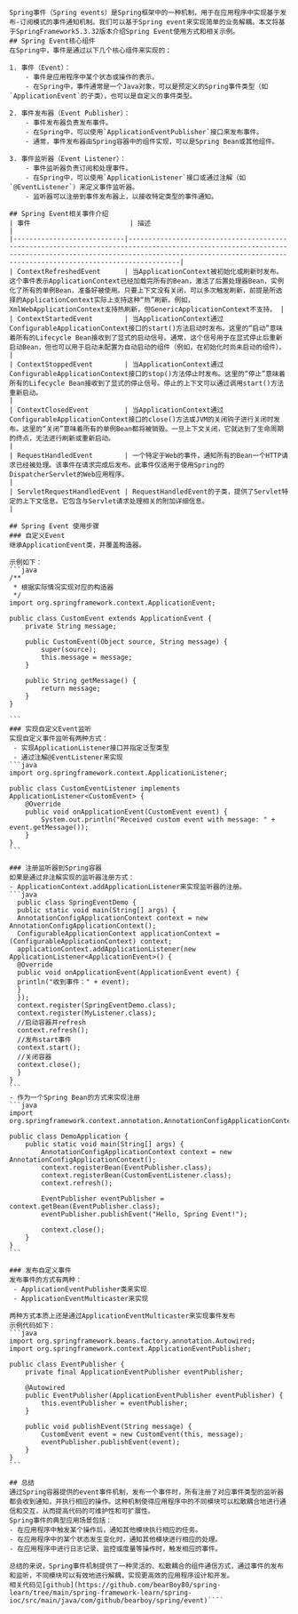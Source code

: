 ````# Spring Event
Spring事件（Spring events）是Spring框架中的一种机制，用于在应用程序中实现基于发布-订阅模式的事件通知机制。我们可以基于Spring event来实现简单的业务解耦。本文将基于SpringFramework5.3.32版本介绍Spring Event使用方式和相关示例。
## Spring Event核心组件
在Spring中，事件是通过以下几个核心组件来实现的：

1. 事件（Event）：
    - 事件是应用程序中某个状态或操作的表示。
    - 在Spring中，事件通常是一个Java对象，可以是预定义的Spring事件类型（如`ApplicationEvent`的子类），也可以是自定义的事件类型。

2. 事件发布器（Event Publisher）：
    - 事件发布器负责发布事件。
    - 在Spring中，可以使用`ApplicationEventPublisher`接口来发布事件。
    - 通常，事件发布器由Spring容器中的组件实现，可以是Spring Bean或其他组件。

3. 事件监听器（Event Listener）：
    - 事件监听器负责订阅和处理事件。
    - 在Spring中，可以使用`ApplicationListener`接口或通过注解（如`@EventListener`）来定义事件监听器。
    - 监听器可以注册到事件发布器上，以接收特定类型的事件通知。

## Spring Event相关事件介绍
| 事件                         | 描述                                                                                                                                                                                                                            |
|----------------------------|-------------------------------------------------------------------------------------------------------------------------------------------------------------------------------------------------------------------------------|
| ContextRefreshedEvent      | 当ApplicationContext被初始化或刷新时发布。这个事件表示ApplicationContext已经加载完所有的Bean，激活了后置处理器Bean，实例化了所有的单例Bean，准备好被使用。只要上下文没有关闭，可以多次触发刷新，前提是所选择的ApplicationContext实际上支持这种“热”刷新。例如，XmlWebApplicationContext支持热刷新，但GenericApplicationContext不支持。 |
| ContextStartedEvent        | 当ApplicationContext通过ConfigurableApplicationContext接口的start()方法启动时发布。这里的“启动”意味着所有的Lifecycle Bean接收到了显式的启动信号。通常，这个信号用于在显式停止后重新启动Bean，但也可以用于启动未配置为自动启动的组件（例如，在初始化时尚未启动的组件）。                                                     |
| ContextStoppedEvent        | 当ApplicationContext通过ConfigurableApplicationContext接口的stop()方法停止时发布。这里的“停止”意味着所有的Lifecycle Bean接收到了显式的停止信号。停止的上下文可以通过调用start()方法重新启动。                                                                                         |
| ContextClosedEvent         | 当ApplicationContext通过ConfigurableApplicationContext接口的close()方法或JVM的关闭钩子进行关闭时发布。这里的“关闭”意味着所有的单例Bean都将被销毁。一旦上下文关闭，它就达到了生命周期的终点，无法进行刷新或重新启动。                                                                                    |
| RequestHandledEvent        | 一个特定于Web的事件，通知所有的Bean一个HTTP请求已经被处理。该事件在请求完成后发布。此事件仅适用于使用Spring的DispatcherServlet的Web应用程序。                                                                                                                                     |
| ServletRequestHandledEvent | RequestHandledEvent的子类，提供了Servlet特定的上下文信息。它包含与Servlet请求处理相关的附加详细信息。                                                                                                                                                           |

## Spring Event 使用步骤
### 自定义Event
继承ApplicationEvent类，并覆盖构造器。

示例如下：
```java
/**
 * 根据实际情况实现对应的构造器
 */
import org.springframework.context.ApplicationEvent;

public class CustomEvent extends ApplicationEvent {
    private String message;

    public CustomEvent(Object source, String message) {
        super(source);
        this.message = message;
    }

    public String getMessage() {
        return message;
    }
}

```
### 实现自定义Event监听
实现自定义事件监听有两种方式：
 - 实现ApplicationListener接口并指定泛型类型
 - 通过注解@EventListener来实现
```java
import org.springframework.context.ApplicationListener;

public class CustomEventListener implements ApplicationListener<CustomEvent> {
    @Override
    public void onApplicationEvent(CustomEvent event) {
        System.out.println("Received custom event with message: " + event.getMessage());
    }
}
```

### 注册监听器到Spring容器
如果是通过非注解实现的监听器注册方式：
- ApplicationContext.addApplicationListener来实现监听器的注册。
```java
  public class SpringEventDemo {
  public static void main(String[] args) {
  AnnotationConfigApplicationContext context = new AnnotationConfigApplicationContext();
  ConfigurableApplicationContext applicationContext = (ConfigurableApplicationContext) context;
  applicationContext.addApplicationListener(new ApplicationListener<ApplicationEvent>() {
  @Override
  public void onApplicationEvent(ApplicationEvent event) {
  println("收到事件：" + event);
  }
  });
  context.register(SpringEventDemo.class);
  context.register(MyListener.class);
  //启动容器并refresh
  context.refresh();
  //发布start事件
  context.start();
  //关闭容器
  context.close();
  }
}
```
- 作为一个Spring Bean的方式来实现注册
```java
import org.springframework.context.annotation.AnnotationConfigApplicationContext;

public class DemoApplication {
    public static void main(String[] args) {
        AnnotationConfigApplicationContext context = new AnnotationConfigApplicationContext();
        context.registerBean(EventPublisher.class);
        context.registerBean(CustomEventListener.class);
        context.refresh();

        EventPublisher eventPublisher = context.getBean(EventPublisher.class);
        eventPublisher.publishEvent("Hello, Spring Event!");

        context.close();
    }
}
```

### 发布自定义事件
发布事件的方式有两种：
 - ApplicationEventPublisher类来实现
 - ApplicationEventMulticaster来实现

两种方式本质上还是通过ApplicationEventMulticaster来实现事件发布
示例代码如下：
```java
import org.springframework.beans.factory.annotation.Autowired;
import org.springframework.context.ApplicationEventPublisher;

public class EventPublisher {
    private final ApplicationEventPublisher eventPublisher;

    @Autowired
    public EventPublisher(ApplicationEventPublisher eventPublisher) {
        this.eventPublisher = eventPublisher;
    }

    public void publishEvent(String message) {
        CustomEvent event = new CustomEvent(this, message);
        eventPublisher.publishEvent(event);
    }
}
```

## 总结
通过Spring容器提供的event事件机制，发布一个事件时，所有注册了对应事件类型的监听器都会收到通知，并执行相应的操作。这种机制使得应用程序中的不同模块可以松散耦合地进行通信和交互，从而提高代码的可维护性和可扩展性。
Spring事件的典型应用场景包括：
- 在应用程序中触发某个操作后，通知其他模块执行相应的任务。
- 在应用程序中的某个状态发生变化时，通知其他模块进行相应的处理。
- 在应用程序中进行日志记录、监控或度量等操作时，触发相应的事件。

总结的来说，Spring事件机制提供了一种灵活的、松散耦合的组件通信方式，通过事件的发布和监听，不同模块可以有效地进行解耦，实现更高效的应用程序设计和开发。
相关代码见[github](https://github.com/bearBoy80/spring-learn/tree/main/spring-framework-learn/spring-ioc/src/main/java/com/github/bearboy/spring/event)````